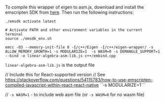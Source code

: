 
To compile this wrapper of eigen to asm.js, download and install the emscripten SDK from [here](http://kripken.github.io/emscripten-site/docs/getting_started/downloads.html). Then run the following instructions:


```# Make the "latest" EMCC SDK "active" for the current user. (writes ~/.emscripten file)
./emsdk activate latest

# Activate PATH and other environment variables in the current terminal
source ./emsdk_env.sh

```




```
emcc -O3 --memory-init-file 0 -I/c++/Eigen -I/c++/eigen-wrapper/ -s ALLOW_MEMORY_GROWTH=1 -s MODULARIZE=1  -s WASM=0 -s DEMANGLE_SUPPORT=1 --bind -o linear-algebra-asm-lib.js c++/embind.cpp 
```

 `linear-algebra-asm-lib.js` is the output file


// Include this for React-supported version 
// See https://stackoverflow.com/questions/54115783/how-to-use-emscripten-compiled-javascript-within-react-react-native
``-s MODULARIZE=1```

// `-s WASM=1` - to include web asm file (or `-s WASM=0` for no wasm file)